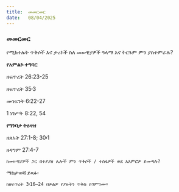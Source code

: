 ```yaml
---
title:  መመርመር
date:   08/04/2025
---
```


### መመርመር

የሚከተሉት ጥቅሶች እና ታሪኮች ስለ መሠዊያዎች ዓላማ እና ትርጉም ምን ያስተምራሉ?

**የአምልኮ ተግባር**

ዘፍጥረት 26:23-25

ዘፍጥረት 35፡3

መሳፍንት 6፡22-27

1 ነገሥት 8:22, 54

**የግንባታ ትዕዛዝ**

ዘጸአት 27:1-8; 30፡1

ዘዳግም 27:4-7

`ከመሠዊያዎች ጋር በተያያዘ ሌሎች ምን ጥቅሶች / ተስፋዎች ወደ አእምሮዎ ይመጣሉ?`

ማስታወሻ ይጻፉ፡

`ከዘፍጥረት 3፡16–24 በቃልዎ የያዙትን ጥቅስ ይገምግሙ።`